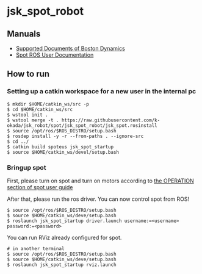 jsk_spot_robot
==============

## Manuals

- [Supported Documents of Boston Dynamics](https://www.bostondynamics.com/spot/training/documentation)
- [Spot ROS User Documentation](http://www.clearpathrobotics.com/assets/guides/melodic/spot-ros/ros_usage.html#taking-control-of-the-robot)

## How to run

### Setting up a catkin workspace for a new user in the internal pc

```
$ mkdir $HOME/catkin_ws/src -p
$ cd $HOME/catkin_ws/src
$ wstool init .
$ wstool merge -t . https://raw.githubusercontent.com/k-okada/jsk_robot/spot/jsk_spot_robot/jsk_spot.rosinstall
$ source /opt/ros/$ROS_DISTRO/setup.bash
$ rosdep install -y -r --from-paths . --ignore-src
$ cd ../
$ catkin build spoteus jsk_spot_startup
$ source $HOME/catkin_ws/devel/setup.bash
```

### Bringup spot

First, please turn on spot and turn on motors according to [the OPERATION section of spot user guide](https://www.bostondynamics.com/sites/default/files/inline-files/spot-user-guide.pdf)

After that, please run the ros driver. You can now control spot from ROS!

```
$ source /opt/ros/$ROS_DISTRO/setup.bash
$ source $HOME/catkin_ws/deve/setup.bash
$ roslaunch jsk_spot_startup driver.launch username:=<username> password:=<password>
```

You can run RViz already configured for spot.

```
# in another terminal
$ source /opt/ros/$ROS_DISTRO/setup.bash
$ source $HOME/catkin_ws/deve/setup.bash
$ roslaunch jsk_spot_startup rviz.launch
```
